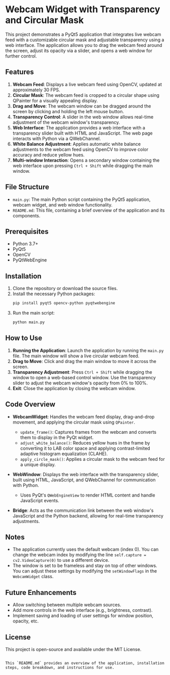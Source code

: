 # Webcam Widget with Transparency and Circular Mask

This project demonstrates a PyQt5 application that integrates live webcam feed with a customizable circular mask and adjustable transparency using a web interface. The application allows you to drag the webcam feed around the screen, adjust its opacity via a slider, and opens a web window for further control.

## Features

1. **Webcam Feed**: Displays a live webcam feed using OpenCV, updated at approximately 30 FPS.
2. **Circular Mask**: The webcam feed is cropped to a circular shape using QPainter for a visually appealing display.
3. **Drag and Move**: The webcam window can be dragged around the screen by clicking and holding the left mouse button.
4. **Transparency Control**: A slider in the web window allows real-time adjustment of the webcam window's transparency.
5. **Web Interface**: The application provides a web interface with a transparency slider built with HTML and JavaScript. The web page interacts with Python via a QWebChannel.
6. **White Balance Adjustment**: Applies automatic white balance adjustments to the webcam feed using OpenCV to improve color accuracy and reduce yellow hues.
7. **Multi-window Interaction**: Opens a secondary window containing the web interface upon pressing `Ctrl + Shift` while dragging the main window.

## File Structure

- `main.py`: The main Python script containing the PyQt5 application, webcam widget, and web window functionality.
- `README.md`: This file, containing a brief overview of the application and its components.

## Prerequisites

- Python 3.7+
- PyQt5
- OpenCV
- PyQtWebEngine

## Installation

1. Clone the repository or download the source files.
2. Install the necessary Python packages:
   ```bash
   pip install pyqt5 opencv-python pyqtwebengine
   ```
3. Run the main script:
   ```bash
   python main.py
   ```

## How to Use

1. **Running the Application**: Launch the application by running the `main.py` file. The main window will show a live circular webcam feed.
2. **Drag to Move**: Click and drag the main window to move it across the screen.
3. **Transparency Adjustment**: Press `Ctrl + Shift` while dragging the window to open a web-based control window. Use the transparency slider to adjust the webcam window's opacity from 0% to 100%.
4. **Exit**: Close the application by closing the webcam window.

## Code Overview

- **WebcamWidget**: Handles the webcam feed display, drag-and-drop movement, and applying the circular mask using `QPainter`.
  - `update_frame()`: Captures frames from the webcam and converts them to display in the PyQt widget.
  - `adjust_white_balance()`: Reduces yellow hues in the frame by converting it to LAB color space and applying contrast-limited adaptive histogram equalization (CLAHE).
  - `apply_circle_mask()`: Applies a circular mask to the webcam feed for a unique display.
  
- **WebWindow**: Displays the web interface with the transparency slider, built using HTML, JavaScript, and QWebChannel for communication with Python.
  - Uses PyQt's `QWebEngineView` to render HTML content and handle JavaScript events.
  
- **Bridge**: Acts as the communication link between the web window's JavaScript and the Python backend, allowing for real-time transparency adjustments.

## Notes

- The application currently uses the default webcam (index 0). You can change the webcam index by modifying the line `self.capture = cv2.VideoCapture(0)` to use a different device.
- The window is set to be frameless and stay on top of other windows. You can adjust these settings by modifying the `setWindowFlags` in the `WebcamWidget` class.

## Future Enhancements

- Allow switching between multiple webcam sources.
- Add more controls in the web interface (e.g., brightness, contrast).
- Implement saving and loading of user settings for window position, opacity, etc.

## License

This project is open-source and available under the MIT License.
```

This `README.md` provides an overview of the application, installation steps, code breakdown, and instructions for use.
